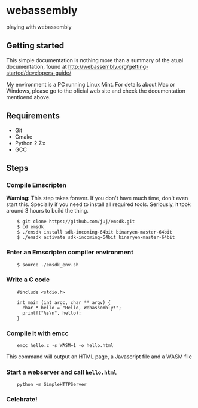 # webassembly
playing with webassembly

## Getting started

This simple documentation is nothing more than a summary of the atual documentation, found at http://webassembly.org/getting-started/developers-guide/

My environment is a PC running Linux Mint. For details about Mac or Windows, please go to the oficial web site and check the documentation mentioend above.

## Requirements
 * Git
 * Cmake
 * Python 2.7.x
 * GCC

## Steps

### Compile Emscripten

  **Warning:** This step takes forever. If you don't have much time, don't even start this. Specially if you need to install all required tools. Seriously, it took around 3 hours to build the thing.

        $ git clone https://github.com/juj/emsdk.git
        $ cd emsdk
        $ ./emsdk install sdk-incoming-64bit binaryen-master-64bit
        $ ./emsdk activate sdk-incoming-64bit binaryen-master-64bit

### Enter an Emscripten compiler environment

        $ source ./emsdk_env.sh

### Write a C code

        #include <stdio.h>

        int main (int argc, char ** argv) {
          char * hello = "Hello, Webassembly!";
          printf("%s\n", hello);
        }

### Compile it with emcc

        emcc hello.c -s WASM=1 -o hello.html

This command will output an HTML page, a Javascript file and a WASM file

### Start a webserver and call `hello.html`

        python -m SimpleHTTPServer

### Celebrate!